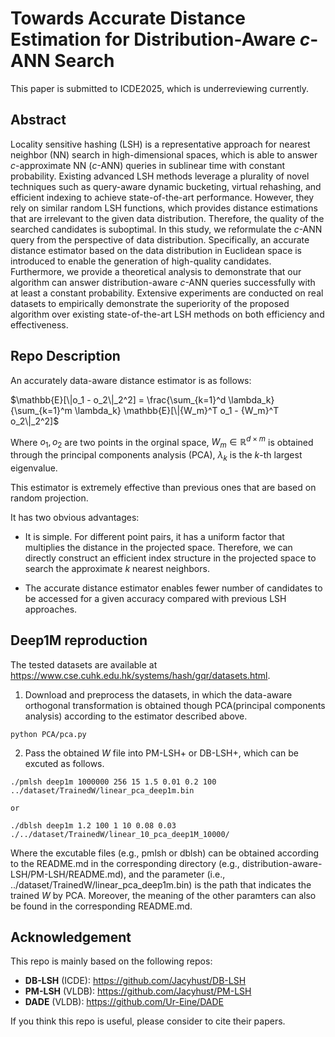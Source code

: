 # Towards Accurate Distance Estimation for Distribution-Aware $c$-ANN Search

This paper is submitted to ICDE2025, which is underreviewing currently.

## Abstract

Locality sensitive hashing (LSH) is a representative approach for nearest neighbor (NN) search in high-dimensional spaces, which is able to answer $c$-approximate NN ($c$-ANN) queries in sublinear time with constant probability. 
Existing advanced LSH methods leverage a plurality of novel techniques such as query-aware dynamic bucketing, virtual rehashing, and efficient indexing to achieve state-of-the-art performance. However, they rely on similar random LSH functions, which provides distance estimations that are irrelevant to the given data distribution. Therefore, the quality of the searched candidates is suboptimal. In this study, we reformulate the $c$-ANN query from the perspective of data distribution. Specifically, an accurate distance estimator based on the data distribution in Euclidean space is introduced to enable the generation of high-quality candidates. Furthermore, we provide a theoretical analysis to demonstrate that our algorithm can answer distribution-aware $c$-ANN queries successfully with at least a constant probability. Extensive experiments are conducted on real datasets to empirically demonstrate the superiority of the proposed algorithm over existing state-of-the-art LSH methods on both efficiency and effectiveness. 

## Repo Description

An accurately data-aware distance estimator is as follows:

$\mathbb{E}[\|o_1 - o_2\|_2^2] = \frac{\sum_{k=1}^d \lambda_k}{\sum_{k=1}^m \lambda_k} \mathbb{E}[\|{W_m}^T o_1 - {W_m}^T o_2\|_2^2]$

Where $o_1, o_2$ are two points in the orginal space, $W_m \in \mathbb{R}^{d\times m}$ is obtained through the principal components analysis (PCA), $\lambda_k$ is the $k$-th largest eigenvalue. 

This estimator is extremely effective than previous ones that are based on random projection. 

It has two obvious advantages:

* It is simple. For different point pairs, it has a uniform factor that multiplies the distance in the projected space. Therefore, we can directly construct an efficient index structure in the projected space to search the approximate $k$ nearest neighbors.

* The accurate distance estimator enables fewer number of candidates to be accessed for a given accuracy compared with previous LSH approaches.

## Deep1M reproduction
The tested datasets are available at https://www.cse.cuhk.edu.hk/systems/hash/gqr/datasets.html.

1. Download and preprocess the datasets, in which the data-aware orthogonal transformation is obtained though PCA(principal components analysis) according to the estimator described above.

```
python PCA/pca.py
```

2. Pass the obtained $W$ file into PM-LSH+ or DB-LSH+, which can be excuted as follows.

```
./pmlsh deep1m 1000000 256 15 1.5 0.01 0.2 100 ../dataset/TrainedW/linear_pca_deep1m.bin

or 

./dblsh deep1m 1.2 100 1 10 0.08 0.03 ./../dataset/TrainedW/linear_10_pca_deep1M_10000/
```

Where the excutable files (e.g., pmlsh or dblsh) can be obtained according to the README.md in the corresponding directory (e.g., distribution-aware-LSH/PM-LSH/README.md), and the parameter (i.e., ../dataset/TrainedW/linear_pca_deep1m.bin) is the path that indicates the trained $W$ by PCA. Moreover, the meaning of the other paramters can also be found in the corresponding README.md. 

## Acknowledgement
This repo is mainly based on the following repos:

* **DB-LSH** (ICDE): https://github.com/Jacyhust/DB-LSH
* **PM-LSH** (VLDB): https://github.com/Jacyhust/PM-LSH
* **DADE** (VLDB): https://github.com/Ur-Eine/DADE

If you think this repo is useful, please consider to cite their papers.
